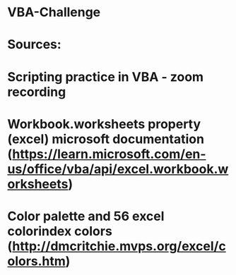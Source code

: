 # VBA-Challenge
# Sources:
# Scripting practice in VBA - zoom recording
# Workbook.worksheets property (excel) microsoft documentation (https://learn.microsoft.com/en-us/office/vba/api/excel.workbook.worksheets)
# Color palette and 56 excel colorindex colors (http://dmcritchie.mvps.org/excel/colors.htm)
